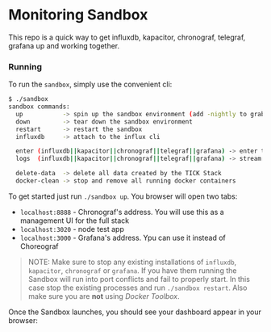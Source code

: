 # Monitoring Sandbox

This repo is a quick way to get influxdb, kapacitor, chronograf, telegraf, grafana up and working together.

### Running

To run the `sandbox`, simply use the convenient cli:

```bash
$ ./sandbox
sandbox commands:
  up           -> spin up the sandbox environment (add -nightly to grab the latest nightly builds of InfluxDB and Chronograf)
  down         -> tear down the sandbox environment
  restart      -> restart the sandbox
  influxdb     -> attach to the influx cli

  enter (influxdb||kapacitor||chronograf||telegraf||grafana) -> enter the specified container
  logs  (influxdb||kapacitor||chronograf||telegraf||grafana) -> stream logs for the specified container

  delete-data  -> delete all data created by the TICK Stack
  docker-clean -> stop and remove all running docker containers
```

To get started just run `./sandbox up`. You browser will open two tabs:

- `localhost:8888` - Chronograf's address. You will use this as a management UI for the full stack
- `localhost:3020` - node test app
- `localhost:3000` - Grafana's address. Ypu can use it instead of Choreograf

> NOTE: Make sure to stop any existing installations of `influxdb`, `kapacitor`, `chronograf` or `grafana`. If you have them running the Sandbox will run into port conflicts and fail to properly start. In this case stop the existing processes and run `./sandbox restart`. Also make sure you are **not** using _Docker Toolbox_.  


Once the Sandbox launches, you should see your dashboard appear in your browser: